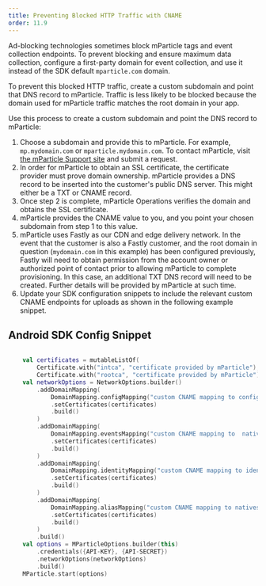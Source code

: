 ```yaml
---
title: Preventing Blocked HTTP Traffic with CNAME
order: 11.9
---
```


Ad-blocking technologies sometimes block mParticle tags and event collection endpoints. To prevent blocking and ensure maximum data collection, configure a first-party domain for event collection, and use it instead of the SDK default `mparticle.com` domain.

To prevent this blocked HTTP traffic, create a custom subdomain and point that DNS record to mParticle. Traffic is less likely to be blocked because the domain used for mParticle traffic matches the root domain in your app. 

Use this process to create a custom subdomain and point the DNS record to mParticle:

1. Choose a subdomain and provide this to mParticle.  For example, `mp.mydomain.com` or `mparticle.mydomain.com`. To contact mParticle, visit [the mParticle Support site](https://support.mparticle.com/) and submit a request.
2. In order for mParticle to obtain an SSL certificate, the certificate provider must prove domain ownership. mParticle provides a DNS record to be inserted into the customer's public DNS server.  This might either be a TXT or CNAME record.  
3. Once step 2 is complete, mParticle Operations verifies the domain and obtains the SSL certificate.
4. mParticle provides the CNAME value to you, and you point your chosen subdomain from step 1 to this value.  
5. mParticle uses Fastly as our CDN and edge delivery network.  In the event that the customer is also a Fastly customer, and the root domain in question (`mydomain.com` in this example) has been configured previously, Fastly will need to obtain permission from the account owner or authorized point of contact prior to allowing mParticle to complete provisioning.  In this case, an additional TXT DNS record will need to be created.  Further details will be provided by mParticle at such time.
6. Update your SDK configuration snippets to include the relevant custom CNAME endpoints for uploads as shown in the following example snippet.

## Android SDK Config Snippet

```kotlin

    val certificates = mutableListOf(
        Certificate.with("intca", "certificate provided by mParticle"),
        Certificate.with("rootca", "certificate provided by mParticle"))
    val networkOptions = NetworkOptions.builder()
        .addDomainMapping(
            DomainMapping.configMapping("custom CNAME mapping to config2.mparticle.com/v4", true)
            .setCertificates(certificates)
            .build()
        )
        .addDomainMapping(
            DomainMapping.eventsMapping("custom CNAME mapping to  nativesdks.mparticle.com/v2", true)
            .setCertificates(certificates)
            .build()
        )
        .addDomainMapping(
            DomainMapping.identityMapping("custom CNAME mapping to identity.mparticle.com/v1", true)
            .setCertificates(certificates)
            .build()
        )
        .addDomainMapping(
            DomainMapping.aliasMapping("custom CNAME mapping to nativesdks.mparticle.com/v1/identity", true)
            .setCertificates(certificates)
            .build()
        )
        .build()
    val options = MParticleOptions.builder(this)
        .credentials({API-KEY}, {API-SECRET})
        .networkOptions(networkOptions)
        .build()
    MParticle.start(options)
```
